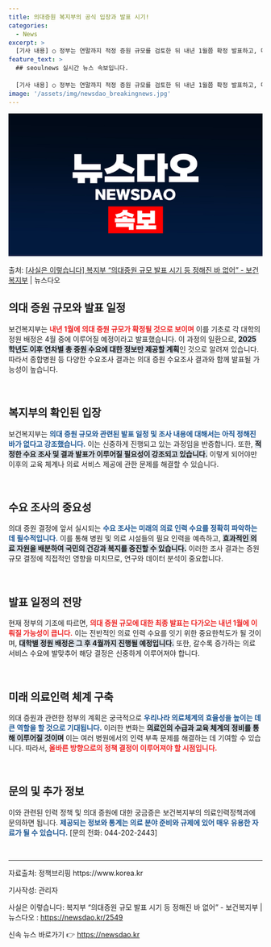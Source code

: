```yaml
---
title: 의대증원 복지부의 공식 입장과 발표 시기!
categories:
  - News
excerpt: >
  [기사 내용] ○ 정부는 연말까지 적정 증원 규모를 검토한 뒤 내년 1월쯤 확정 발표하고, 대학별 정원은 4…
feature_text: >
  ## seoulnews 실시간 뉴스 속보입니다.

  [기사 내용] ○ 정부는 연말까지 적정 증원 규모를 검토한 뒤 내년 1월쯤 확정 발표하고, 대학별 정원은 4…
image: '/assets/img/newsdao_breakingnews.jpg'
---
```


![뉴스다오 속보](/assets/img/newsdao_breakingnews.jpg)

<p>출처: <a href="https://newsdao.kr/2549" rel="dofollow">[사실은 이렇습니다] 복지부 “의대증원 규모 발표 시기 등 정해진 바 없어” - 보건복지부</a> | 뉴스다오</p>

<h2 data-ke-size="size26">의대 증원 규모와 발표 일정</h2>

<p data-ke-size="size16">보건복지부는 <b><span style="color: #ee2323;">내년 1월에 의대 증원 규모가 확정될 것으로 보이며</span></b> 이를 기초로 각 대학의 정원 배정은 4월 중에 이루어질 예정이라고 발표했습니다. 이 과정의 일환으로, <b><span style="background-color: #21538527;">2025학년도 이후 연차별 총 증원 수요에 대한 정보만 제공할 계획</span></b>인 것으로 알려져 있습니다. 따라서 종합병원 등 다양한 수요조사 결과는 의대 증원 수요조사 결과와 함께 발표될 가능성이 높습니다.</p>

<p data-ke-size="size16">&nbsp;</p>

<h2 data-ke-size="size26">복지부의 확인된 입장</h2>

<p data-ke-size="size16">보건복지부는 <b><span style="color: #1a5490;">의대 증원 규모와 관련된 발표 일정 및 조사 내용에 대해서는 아직 정해진 바가 없다고 강조했습니다.</span></b> 이는 신중하게 진행되고 있는 과정임을 반증합니다. 또한, <b><span style="background-color: #21538527;">적정한 수요 조사 및 결과 발표가 이루어질 필요성이 강조되고 있습니다.</span></b> 이렇게 되어야만 이후의 교육 체계나 의료 서비스 제공에 관한 문제를 해결할 수 있습니다.</p>

<p data-ke-size="size16">&nbsp;</p>

<h2 data-ke-size="size26">수요 조사의 중요성</h2>

<p data-ke-size="size16">의대 증원 결정에 앞서 실시되는 <b><span style="color: #1a5490;">수요 조사는 미래의 의료 인력 수요를 정확히 파악하는 데 필수적입니다.</span></b> 이를 통해 병원 및 의료 시설들의 필요 인력을 예측하고, <b><span style="background-color: #21538527;">효과적인 의료 자원을 배분하여 국민의 건강과 복지를 증진할 수 있습니다.</span></b> 이러한 조사 결과는 증원 규모 결정에 직접적인 영향을 미치므로, 연구와 데이터 분석이 중요합니다.</p>

<p data-ke-size="size16">&nbsp;</p>

<h2 data-ke-size="size26">발표 일정의 전망</h2>

<p data-ke-size="size16">현재 정부의 기조에 따르면, <b><span style="color: #ee2323;">의대 증원 규모에 대한 최종 발표는 다가오는 내년 1월에 이뤄질 가능성이 큽니다.</span></b> 이는 전반적인 의료 인력 수요를 잇기 위한 중요한척도가 될 것이며, <b><span style="background-color: #21538527;">대학별 정원 배정은 그 후 4월까지 진행될 예정입니다.</span></b> 또한, 갈수록 증가하는 의료 서비스 수요에 발맞추어 해당 결정은 신중하게 이루어져야 합니다.</p>

<p data-ke-size="size16">&nbsp;</p>

<h2 data-ke-size="size26">미래 의료인력 체계 구축</h2>

<p data-ke-size="size16">의대 증원과 관련한 정부의 계획은 궁극적으로 <b><span style="color: #1a5490;">우리나라 의료체계의 효율성을 높이는 데 큰 역할을 할 것으로 기대됩니다.</span></b> 이러한 변화는 <b><span style="background-color: #21538527;">의료인의 수급과 교육 체계의 정비를 통해 이루어질 것이며</span></b> 이는 여러 병원에서의 인력 부족 문제를 해결하는 데 기여할 수 있습니다. 따라서, <b><span style="color: #ee2323;">올바른 방향으로의 정책 결정이 이루어져야 할 시점입니다.</span></b></p>

<p data-ke-size="size16">&nbsp;</p>

<h2 data-ke-size="size26">문의 및 추가 정보</h2>

<p data-ke-size="size16">이와 관련된 인력 정책 및 의대 증원에 대한 궁금증은 보건복지부의 의료인력정책과에 문의하면 됩니다. <b><span style="color: #1a5490;">제공되는 정보와 통계는 의료 분야 준비와 규제에 있어 매우 유용한 자료가 될 수 있습니다.</span></b> [문의 전화: 044-202-2443]</p>

<p data-ke-size="size16">&nbsp;</p>

<hr>

<p data-ke-size="size16">자료출처: 정책브리핑 https://www.korea.kr</p>
<p data-ke-size="size16">기사작성: 관리자</p>
<p data-ke-size="size16">사실은 이렇습니다: 복지부 “의대증원 규모 발표 시기 등 정해진 바 없어” - 보건복지부 | 뉴스다오  : <a href="https://newsdao.kr/2549">https://newsdao.kr/2549</a></p> 

신속 뉴스 바로가기 👉 <a href="https://newsdao.kr" rel="dofollow">https://newsdao.kr</a>



